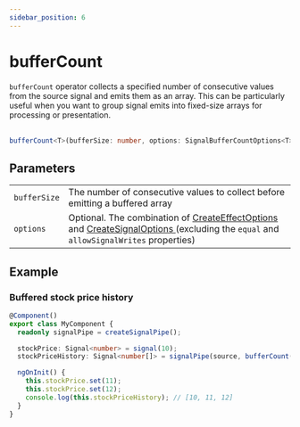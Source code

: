 ```yaml
---
sidebar_position: 6
---
```


# bufferCount

<code>bufferCount</code> operator collects a specified number of consecutive values from the source signal and emits them as an array. This can be particularly useful when you want to group signal emits into fixed-size arrays for processing or presentation.
<br/><br/>

```ts
bufferCount<T>(bufferSize: number, options: SignalBufferCountOptions<T> = {}): T[]
```

## Parameters

<table>
  <tbody>
    <tr>
      <td>
        <code>bufferSize</code>
      </td>
      <td> The number of consecutive values to collect before emitting a buffered array</td>
    </tr>
    <tr>
      <td> 
        <code>options</code>
      </td>
      <td>
        Optional.
        The combination of
        <a target="_blank" href="https://angular.io/api/core/CreateEffectOptions"> CreateEffectOptions </a> and 
        <a target="_blank" href="https://angular.io/api/core/CreateSignalOptions"> CreateSignalOptions </a>
        (excluding the <code>equal</code> and <code>allowSignalWrites</code> properties)
      </td>
    </tr>
  </tbody>
</table>

## Example

### Buffered stock price history

```ts
@Component()
export class MyComponent {
  readonly signalPipe = createSignalPipe();

  stockPrice: Signal<number> = signal(10);
  stockPriceHistory: Signal<number[]> = signalPipe(source, bufferCount(3)); // Analyze or visualize the buffered stock price history

  ngOnInit() {
    this.stockPrice.set(11);
    this.stockPrice.set(12);
    console.log(this.stockPriceHistory); // [10, 11, 12]
  }
}
```
